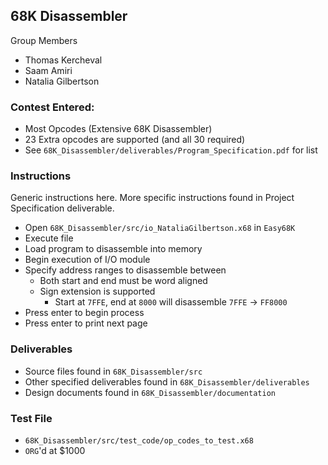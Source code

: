 ## 68K Disassembler

Group Members
  - Thomas Kercheval
  - Saam Amiri
  - Natalia Gilbertson

### Contest Entered:
  - Most Opcodes (Extensive 68K Disassembler)
  - 23 Extra opcodes are supported (and all 30 required)
  - See `68K_Disassembler/deliverables/Program_Specification.pdf` for list

### Instructions
  Generic instructions here. More specific instructions found in Project
  Specification deliverable.

  - Open `68K_Disassembler/src/io_NataliaGilbertson.x68` in `Easy68K`
  - Execute file
  - Load program to disassemble into memory
  - Begin execution of I/O module
  - Specify address ranges to disassemble between
    - Both start and end must be word aligned
    - Sign extension is supported
      - Start at `7FFE`, end at `8000` will disassemble `7FFE` -> `FF8000`
  - Press enter to begin process
  - Press enter to print next page

### Deliverables
  - Source files found in `68K_Disassembler/src`
  - Other specified deliverables found in `68K_Disassembler/deliverables`
  - Design documents found in `68K_Disassembler/documentation`

### Test File
  - `68K_Disassembler/src/test_code/op_codes_to_test.x68`
  - `ORG`'d at $1000

